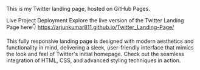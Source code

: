 This is my Twitter landing page, hosted on GitHub Pages.

Live Project Deployment
Explore the live version of the Twitter Landing Page here👇
https://arjunkumar811.github.io/Twitter_Landing-Page/

This fully responsive landing page is designed with modern aesthetics and functionality in mind, delivering a sleek, user-friendly interface that mimics the look and feel of Twitter's initial homepage. Check out the seamless integration of HTML, CSS, and advanced styling techniques in action.
